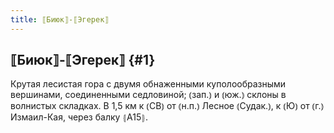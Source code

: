 ```yaml
---
title: ⟦Биюк⟧-⟦Эгерек⟧
---
```

## ⟦Биюк⟧-⟦Эгерек⟧ {#1}

Крутая лесистая гора с двумя обнаженными куполообразными вершинами, соединенными седловиной; ⦅зап.⦆ и ⦅юж.⦆ склоны в волнистых складках. В 1,5 км к ⦅СВ⦆ от ⦅н.п.⦆ Лесное ⦅Судак.⦆, к ⦅Ю⦆ от ⦅г.⦆ Измаил-Кая, через балку ⦃А15⦄.
